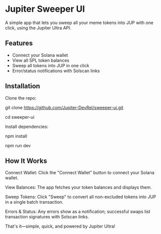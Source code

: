 # Jupiter Sweeper UI

A simple app that lets you sweep all your meme tokens into JUP with one click, using the Jupiter Ultra API.

## Features

- Connect your Solana wallet
- View all SPL token balances
- Sweep all tokens into JUP in one click
- Error/status notifications with Solscan links

## Installation

Clone the repo:

git clone https://github.com/Jupiter-DevRel/sweeper-ui.git

cd sweeper-ui

Install dependencies:

npm install

npm run dev

## How It Works

Connect Wallet: Click the "Connect Wallet" button to connect your Solana wallet.

View Balances: The app fetches your token balances and displays them.

Sweep Tokens: Click "Sweep" to convert all non-excluded tokens into JUP in a single batch transaction.

Errors & Status: Any errors show as a notification; successful swaps list transaction signatures with Solscan links.

That's it—simple, quick, and powered by Jupiter Ultra!